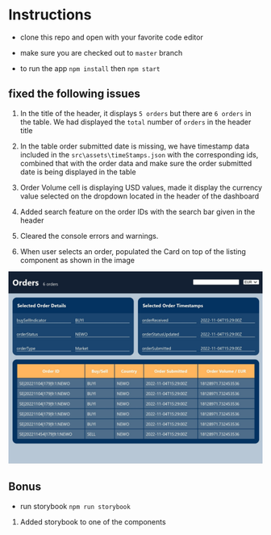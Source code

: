 # Instructions

- clone this repo and open with your favorite code editor

- make sure you are checked out to `master` branch

- to run the app `npm install` then `npm start`

## fixed the following issues

1.  In the title of the header, it displays `5 orders` but there are `6 orders` in the table. We had displayed the `total` number of `orders` in the header title

2.  In the table order submitted date is missing, we have timestamp data included in the `src\assets\timeStamps.json` with the corresponding ids, combined that with the order data and make sure the order submitted date is being displayed in the table

3. Order Volume cell is displaying USD values, made it display the currency value selected on the dropdown located in the header of the dashboard

4. Added search feature on the order IDs with the search bar given in the header

5. Cleared the console errors and warnings.

6.  When user selects an order,  populated the Card on top of the listing component as shown in the image

![alt text](dashboard.JPG)

## Bonus

- run storybook `npm run storybook`

1. Added storybook to one of the components
